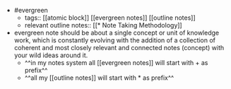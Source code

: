 - #evergreen
    - tags:: [[atomic block]] [[evergreen notes]] [[outline notes]]
    - relevant outline notes:: [[* Note Taking Methodology]]
- evergreen note should be about a single concept or unit of knowledge work, which is constantly evolving with the addition of a collection of coherent and most closely relevant and connected notes (concept) with your wild ideas around it.
    - ^^in my notes system all [[evergreen notes]] will start with + as prefix^^
    - ^^all my [[outline notes]] will start with * as prefix^^
